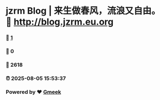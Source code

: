 # jzrm Blog | 来生做春风，流浪又自由。 :link: http://blog.jzrm.eu.org 
### :page_facing_up: [1](http://blog.jzrm.eu.org/tag.html) 
### :speech_balloon: 0 
### :hibiscus: 2618 
### :alarm_clock: 2025-08-05 15:53:37 
### Powered by :heart: [Gmeek](https://github.com/Meekdai/Gmeek)
